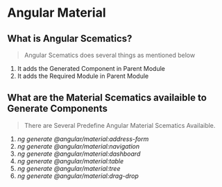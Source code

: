 # Angular Material
## What is Angular Scematics?
> Angular Scematics does several things as mentioned below
1. It adds the Generated Component in Parent Module
2. It adds the Required Module in Parent Module
## What are the Material Scematics availaible to Generate Components
> There are Several Predefine Angular Material Scematics Availaible.
1. *ng generate @angular/material:address-form <component-name>*
2. *ng generate @angular/material:navigation <component-name>*
3. *ng generate @angular/material:dashboard <component-name>*
4. *ng generate @angular/material:table <component-name>*
5. *ng generate @angular/material:tree <component-name>*
6. *ng generate @angular/material:drag-drop <component-name>*
